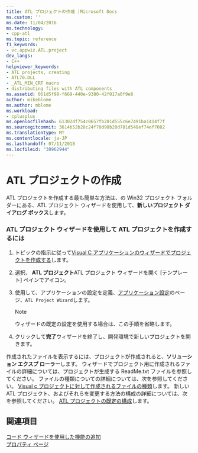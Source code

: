 ```yaml
---
title: ATL プロジェクトの作成 |Microsoft Docs
ms.custom: ''
ms.date: 11/04/2016
ms.technology:
- cpp-atl
ms.topic: reference
f1_keywords:
- vc.appwiz.ATL.project
dev_langs:
- C++
helpviewer_keywords:
- ATL projects, creating
- ATL70.DLL
- _ATL_MIN_CRT macro
- distributing files with ATL components
ms.assetid: 061d5f98-f669-440e-9380-42f017a0f9e8
author: mikeblome
ms.author: mblome
ms.workload:
- cplusplus
ms.openlocfilehash: 61302df754c0657fb201d555c6e7491ba1414f7f
ms.sourcegitcommit: 3614b52b28c24f70d90b20d781d548ef74ef7082
ms.translationtype: MT
ms.contentlocale: ja-JP
ms.lasthandoff: 07/11/2018
ms.locfileid: "38962944"
---
```

# <a name="creating-an-atl-project"></a>ATL プロジェクトの作成
ATL プロジェクトを作成する最も簡単な方法は、の Win32 プロジェクト フォルダーにある、ATL プロジェクト ウィザードを使用して、**新しいプロジェクト ダイアログ ボックス**します。  
  
### <a name="to-create-an-atl-project-using-the-atl-project-wizard"></a>ATL プロジェクト ウィザードを使用して ATL プロジェクトを作成するには  
  
1.  トピックの指示に従って[Visual C アプリケーションのウィザードでプロジェクトを作成する](../../ide/creating-desktop-projects-by-using-application-wizards.md)します。  
  
2.  選択、 **ATL プロジェクト**ATL プロジェクト ウィザードを開く [テンプレート] ペインでアイコン。  
  
3.  使用して、アプリケーションの設定を定義、[アプリケーション設定](../../atl/reference/application-settings-atl-project-wizard.md)のページ、`ATL Project Wizard`します。  
  
    > [!NOTE]
    >  ウィザードの既定の設定を使用する場合は、この手順を省略します。  
  
4.  クリックして**完了**ウィザードを終了し、開発環境で新しいプロジェクトを開きます。  
  
 作成されたファイルを表示するには、プロジェクトが作成されると、**ソリューション エクスプ ローラー**します。 ウィザードでプロジェクト用に作成されるファイルの詳細については、プロジェクトが生成する ReadMe.txt ファイルを参照してください。 ファイルの種類についての詳細については、次を参照してください。 [Visual c プロジェクトに対して作成されるファイルの種類](../../ide/file-types-created-for-visual-cpp-projects.md)します。 新しい ATL プロジェクト、およびそれらを変更する方法の構成の詳細については、次を参照してください。 [ATL プロジェクトの既定の構成](../../atl/reference/default-atl-project-configurations.md)します。  
  
## <a name="see-also"></a>関連項目  
 [コード ウィザードを使用した機能の追加](../../ide/adding-functionality-with-code-wizards-cpp.md)   
 [プロパティ ページ](../../ide/property-pages-visual-cpp.md)   

